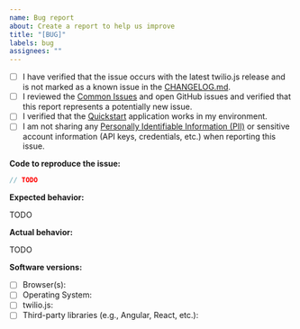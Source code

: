 ```yaml
---
name: Bug report
about: Create a report to help us improve
title: "[BUG]"
labels: bug
assignees: ""
---
```


- [ ] I have verified that the issue occurs with the latest twilio.js release and is not marked as a known issue in the [CHANGELOG.md](https://github.com/twilio/twilio-voice.js/blob/master/CHANGELOG.md).
- [ ] I reviewed the [Common Issues](https://github.com/twilio/twilio-voice.js/blob/master/COMMON_ISSUES.md) and open GitHub issues and verified that this report represents a potentially new issue.
- [ ] I verified that the [Quickstart](https://github.com/TwilioDevEd/voice-javascript-sdk-quickstart-node) application works in my environment.
- [ ] I am not sharing any [Personally Identifiable Information (PII)](https://www.twilio.com/docs/glossary/what-is-personally-identifiable-information-pii)
      or sensitive account information (API keys, credentials, etc.) when reporting this issue.

**Code to reproduce the issue:**

<!-- A JSFiddle, CodePen, Plunker, or Gist is great, too! -->

```js
// TODO
```

**Expected behavior:**

TODO

**Actual behavior:**

<!--
If possible, please include debug logs. You can enable debug mode by setting debug flag to true, e.g.

    const device = new Twilio.Device(token, { debug: true });

Then you can copy and paste or save the logs from your browser's console.
-->

TODO

**Software versions:**

- [ ] Browser(s):
- [ ] Operating System:
- [ ] twilio.js:
- [ ] Third-party libraries (e.g., Angular, React, etc.):
